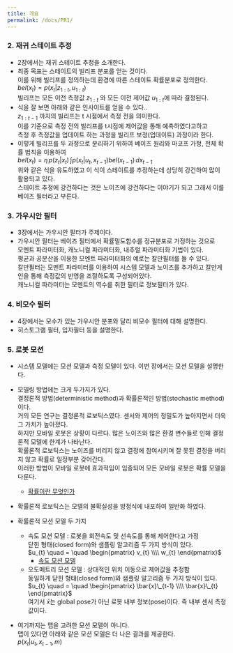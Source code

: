 ```yaml
---
title: 개요
permalink: /docs/PR1/
---
```



### 2. 재귀 스테이트 추정  
- 2장에서는 재귀 스테이트 추정을 소개한다.  
- 최종 목표는 스테이트의 빌리프 분포를 얻는 것이다.  
  이를 위해 빌리프를 정의하는데 환경에 따른 스테이트 확률분포로 정의한다.  
  $bel(x_{t}) = p(x_{t}\vert z_{1:t},u_{1:t})$  
  빌리프는 모든 이전 측정값 $z_{1:t}$ 와 모든 이전 제어값 $u_{1:t}$에 따라 결정된다.  
- 식을 잘 보면 아래와 같은 인사이트를 얻을 수 있다..  
  $z_{1:t-1}$ 까지의 빌리프는 t 시점에서 측정 전을 의미한다.  
  이를 기준으로 측정 전의 빌리프를 t시점에 제어값을 통해 예측하였다고하고  
  측정 후 측정값을 업데이트 하는 과정을 빌리프 보정(업데이트) 과정이라 한다.  
- 이렇게 빌리프를 두 과정으로 분리하기 위하여 베이즈 원리와 마코프 가정, 전체 확률 법칙을 이용하여  
  $bel(x_{t}) = \eta\, p(z_{t}\vert x_{t}) \,\int p(x_{t}\vert u_{t},x_{t-1}) bel(x_{t-1})\,dx_{t-1}$  
  위와 같은 식을 유도하였고 이 식이 스테이트를 추정하는데 상당히 강건하여 많이 활용되고 있다.  
  스테이트 추정에 강건하다는 것은 노이즈에 강건하다는 이야기가 되고 그래서 이를 베이즈 필터라고 부른다.  
  
### 3. 가우시안 필터  
- 3장에서는 가우시안 필터가 주제이다.  
- 가우시안 필터는 베이즈 필터에서 확률밀도함수를 정규분포로 가정하는 것으로  
  모멘트 파라미터화, 캐노니컬 파라미터화, 내추럴 파라미터화 기법이 있다.  
  평균과 공분산을 이용한 모멘트 파라미터화의 예로는 칼만필터를 들 수 있다.  
  칼만필터는 모멘트 파라미터를 이용하여 시스템 모델과 노이즈를 추가하고 칼만게인을 통해 측정값의 반영을 조절하도록 구성되어있다.  
  캐노니컬 파라미터는 모멘트의 역수를 취한 필터로 정보필터가 있다.  

### 4. 비모수 필터  
- 4장에서는 모수가 있는 가우시안 분포와 달리 비모수 필터에 대해 설명한다.  
- 히스토그램 필터, 입자필터 등을 설명한다.  

### 5. 로봇 모션  
- 시스템 모델에는 모션 모델과 측정 모델이 있다. 이번 장에서는 모션 모델을 설명한다.  
- 모델링 방법에는 크게 두가지가 있다.  
  결정론적 방법(deterministic method)과 확률론적인 방법(stochastic method) 이다.  
  거의 모든 연구는 결정론적 로보틱스였다. 센서와 제어의 정밀도가 높아지면서 더욱 그 가치가 높아졌다.  
  하지만 모바일 로봇은 상황이 다르다. 많은 노이즈와 많은 환경 변수들로 인해 결정론적 모델에 한계가 나타난다.  
  확률론적 로보틱스는 노이즈를 버리지 않고 결정에 참여시키며 잘 못된 결정을 버리지 않고 확률로 일정부분 갖어간다.  
  이러한 방법이 모바일 로봇에 효과적임이 임증되어 모든 모바일 로봇은 확률 모델을 다룬다.  
  - [확률이란 무엇인가](https://brunch.co.kr/@amangkim/1)  
- 확률론적 로보틱스는 모델의 불확실성을 방정식에 내포하여 일반화 하였다.  

- 확률론적 모션 모델 두 가지  
  - 속도 모션 모델 : 로봇을 회전속도 및 선속도를 통해 제어한다고 가정  
    닫힌 형태(closed form)와 샘플링 알고리즘 두 가지 방식이 있다.  
    $u_{t} \quad = \quad \begin{pmatrix} v_{t} \\\\ w_{t} \end{pmatrix}$  
    - [속도 모션 모델](https://soohwan-justin.tistory.com/6)  
  - 오도메트리 모션 모델 : 상대적인 위치 이동으로 제어값을 추정함  
    동일하게 닫힌 형태(closed form)와 샘플링 알고리즘 두 가지 방식이 있다.  
    $u_{t} \quad = \quad \begin{pmatrix} \bar{x}\_{t-1} \\\\ \bar{x}\_{t} \end{pmatrix}$  
    여기서 $\bar{x}$는 global pose가 아닌 로봇 내부 정보(pose)이다. 즉 내부 센서 측정 값이다.  

- 여기까지는 맵을 고려한 모션 모델이 아니다.  
  맵이 있다면 아래와 같은 모션 모델은 더 나은 결과를 제공한다.  
  $p(x_{t} \vert u_{t},x_{t-1},m)$  
  
  
  
  
    




